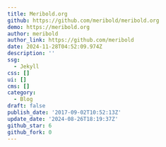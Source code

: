 ```yaml
---
title: Meribold.org
github: https://github.com/meribold/meribold.org
demo: https://meribold.org
author: meribold
author_link: https://github.com/meribold
date: 2024-11-28T04:52:09.974Z
description: ''
ssg:
  - Jekyll
css: []
ui: []
cms: []
category:
  - Blog
draft: false
publish_date: '2017-09-02T10:52:13Z'
update_date: '2024-08-26T18:19:37Z'
github_star: 6
github_fork: 0
---
```

